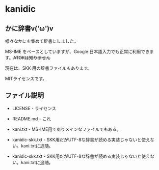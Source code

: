 # kanidic
## かに辞書v('ω')v

様々なかにを集めて辞書にしました。

MS-IME をベースとしていますが、Google 日本語入力でも正常に利用できます。~~ATOKは知りません~~

現在は、SKK 用の辞書ファイルもあります。

MITライセンスです。

## ファイル説明

+ LICENSE - ライセンス
+ README.md	- これ
+ kani.txt	- MS-IME用でありメインなファイルでもある。
+ kanidic-skk.txt	- SKK用だがUTF-8な辞書が読める実装じゃないと使えない。kani.txtに追随。

+ kanidic-skk.txt	- SKK用だがUTF-8な辞書が読める実装じゃないと使えない。kani.txtに追随。
